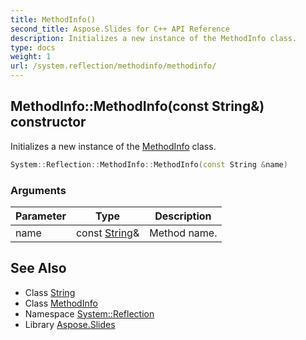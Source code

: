 ```yaml
---
title: MethodInfo()
second_title: Aspose.Slides for C++ API Reference
description: Initializes a new instance of the MethodInfo class.
type: docs
weight: 1
url: /system.reflection/methodinfo/methodinfo/
---
```

## MethodInfo::MethodInfo(const String\&) constructor


Initializes a new instance of the [MethodInfo](../) class.

```cpp
System::Reflection::MethodInfo::MethodInfo(const String &name)
```


### Arguments

| Parameter | Type | Description |
| --- | --- | --- |
| name | const [String](../../../system/string/)\& | Method name. |

## See Also

* Class [String](../../../system/string/)
* Class [MethodInfo](../)
* Namespace [System::Reflection](../../)
* Library [Aspose.Slides](../../../)